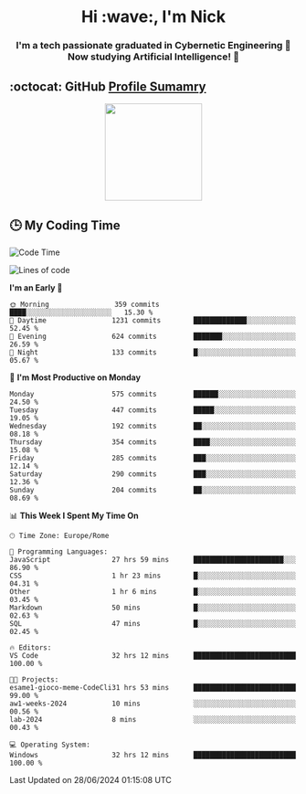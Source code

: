 <h1 align="center">Hi :wave:, I'm Nick</h1>

<h3 align="center">I'm a tech passionate graduated in Cybernetic Engineering 🤖<br>
Now studying Artificial Intelligence! 🧠</h3>


## :octocat: GitHub <a href="https://github.com/vn7n24fzkq/github-profile-summary-cards">Profile Sumamry</a>

<p align="center">
   <img style="height:170px;display:inline-block"  src="http://github-profile-summary-cards.vercel.app/api/cards/profile-details?username=CodeClimberNT&theme=github_dark" />
<!--    <img style="height:170px;display:inline-block"  src="http://github-profile-summary-cards.vercel.app/api/cards/repos-per-language?username=CodeClimberNT&theme=github_dark&exclude=" /> -->
</p>

 ## :clock3: My Coding Time 
 
<!--START_SECTION:waka-->
![Code Time](http://img.shields.io/badge/Code%20Time-338%20hrs%2047%20mins-blue)

![Lines of code](https://img.shields.io/badge/From%20Hello%20World%20I%27ve%20Written-2.8%20million%20lines%20of%20code-blue)

**I'm an Early 🐤** 

```text
🌞 Morning                359 commits         ████░░░░░░░░░░░░░░░░░░░░░   15.30 % 
🌆 Daytime                1231 commits        █████████████░░░░░░░░░░░░   52.45 % 
🌃 Evening                624 commits         ███████░░░░░░░░░░░░░░░░░░   26.59 % 
🌙 Night                  133 commits         █░░░░░░░░░░░░░░░░░░░░░░░░   05.67 % 
```
📅 **I'm Most Productive on Monday** 

```text
Monday                   575 commits         ██████░░░░░░░░░░░░░░░░░░░   24.50 % 
Tuesday                  447 commits         █████░░░░░░░░░░░░░░░░░░░░   19.05 % 
Wednesday                192 commits         ██░░░░░░░░░░░░░░░░░░░░░░░   08.18 % 
Thursday                 354 commits         ████░░░░░░░░░░░░░░░░░░░░░   15.08 % 
Friday                   285 commits         ███░░░░░░░░░░░░░░░░░░░░░░   12.14 % 
Saturday                 290 commits         ███░░░░░░░░░░░░░░░░░░░░░░   12.36 % 
Sunday                   204 commits         ██░░░░░░░░░░░░░░░░░░░░░░░   08.69 % 
```


📊 **This Week I Spent My Time On** 

```text
🕑︎ Time Zone: Europe/Rome

💬 Programming Languages: 
JavaScript               27 hrs 59 mins      ██████████████████████░░░   86.90 % 
CSS                      1 hr 23 mins        █░░░░░░░░░░░░░░░░░░░░░░░░   04.31 % 
Other                    1 hr 6 mins         █░░░░░░░░░░░░░░░░░░░░░░░░   03.45 % 
Markdown                 50 mins             █░░░░░░░░░░░░░░░░░░░░░░░░   02.63 % 
SQL                      47 mins             █░░░░░░░░░░░░░░░░░░░░░░░░   02.45 % 

🔥 Editors: 
VS Code                  32 hrs 12 mins      █████████████████████████   100.00 % 

🐱‍💻 Projects: 
esame1-gioco-meme-CodeCli31 hrs 53 mins      █████████████████████████   99.00 % 
aw1-weeks-2024           10 mins             ░░░░░░░░░░░░░░░░░░░░░░░░░   00.56 % 
lab-2024                 8 mins              ░░░░░░░░░░░░░░░░░░░░░░░░░   00.43 % 

💻 Operating System: 
Windows                  32 hrs 12 mins      █████████████████████████   100.00 % 
```


 Last Updated on 28/06/2024 01:15:08 UTC
<!--END_SECTION:waka-->

